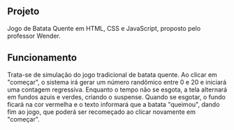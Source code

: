 ## Projeto
Jogo de Batata Quente em HTML, CSS e JavaScript, proposto pelo professor Wender.

## Funcionamento
Trata-se de simulação do jogo tradicional de batata quente. 
Ao clicar em "começar", o sistema irá gerar um número randômico entre 0 e 20 e iniciará uma contagem regressiva. Enquanto o tempo não se esgota, a tela alternará em fundos azuis e verdes, criando o suspense. Quando se esgotar, o fundo ficará na cor vermelha e o texto informará que a batata "queimou", dando fim ao jogo, que poderá ser recomeçado ao clicar novamente em "começar".

